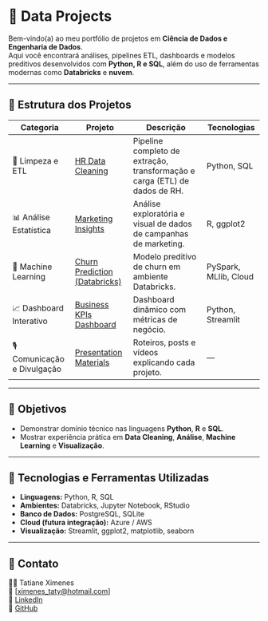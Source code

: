 
# 🎯 Data Projects

Bem-vindo(a) ao meu portfólio de projetos em **Ciência de Dados e Engenharia de Dados**.  
Aqui você encontrará análises, pipelines ETL, dashboards e modelos preditivos desenvolvidos com **Python, R e SQL**, além do uso de ferramentas modernas como **Databricks** e **nuvem**.

---

## 🧩 Estrutura dos Projetos

| Categoria | Projeto | Descrição | Tecnologias |
|------------|----------|------------|--------------|
| 🧹 Limpeza e ETL | [HR Data Cleaning](./01_data_cleaning/etl_rh) | Pipeline completo de extração, transformação e carga (ETL) de dados de RH. | Python, SQL |
| 📊 Análise Estatística | [Marketing Insights](./02_data_analysis/marketing_analysis_R) | Análise exploratória e visual de dados de campanhas de marketing. | R, ggplot2 |
| 🤖 Machine Learning | [Churn Prediction (Databricks)](./03_machine_learning/churn_prediction_databricks) | Modelo preditivo de churn em ambiente Databricks. | PySpark, MLlib, Cloud |
| 📈 Dashboard Interativo | [Business KPIs Dashboard](./04_dashboards/business_kpis_dashboard) | Dashboard dinâmico com métricas de negócio. | Python, Streamlit |
| 🎙️ Comunicação e Divulgação | [Presentation Materials](./05_presentation/) | Roteiros, posts e vídeos explicando cada projeto. | — |

---

## 🚀 Objetivos 
- Demonstrar domínio técnico nas linguagens **Python**, **R** e **SQL**.  
- Mostrar experiência prática em **Data Cleaning**, **Análise**, **Machine Learning** e **Visualização**.  

---

## 🧠 Tecnologias e Ferramentas Utilizadas
- **Linguagens:** Python, R, SQL  
- **Ambientes:** Databricks, Jupyter Notebook, RStudio  
- **Banco de Dados:** PostgreSQL, SQLite  
- **Cloud (futura integração):** Azure / AWS  
- **Visualização:** Streamlit, ggplot2, matplotlib, seaborn  

---

## 💬 Contato
👩‍💻 Tatiane Ximenes  
📧 [ximenes_taty@hotmail.com]  
🔗 [LinkedIn]([https://linkedin.com/in/tatiane-ximenes-755677200/])   
📂 [GitHub](https://github.com/TatianeXimenes)
